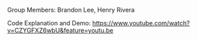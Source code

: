Group Members: Brandon Lee, Henry Rivera

Code Explanation and Demo: https://www.youtube.com/watch?v=CZYGFXZ6wbU&feature=youtu.be

